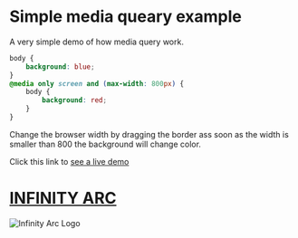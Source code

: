 # Simple media queary example

A very simple demo of how media query work.

```css
body {
	background: blue;
}
@media only screen and (max-width: 800px) {
	body {
		background: red;
	}
}
```
Change the browser width by dragging the border ass soon as the width is smaller than 800 the background will change color.

Click this link to [see a live demo](https://cliffcrerar.github.io/simple-media-query-demo/)

# [INFINITY ARC](www.infinityarc.net)

![Infinity Arc Logo](https://cdn-cloudflare.ga/assets/ia/IA_shortlogo_white_whitebg-05x.png)


